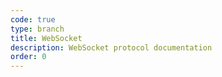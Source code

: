 ```yaml
---
code: true
type: branch
title: WebSocket
description: WebSocket protocol documentation
order: 0
---
```

